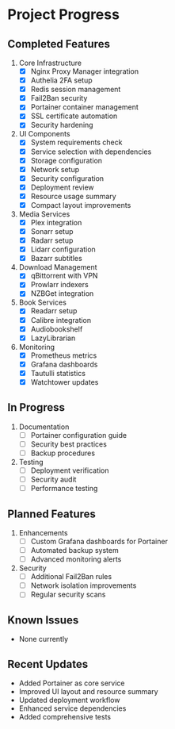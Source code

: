 # Project Progress

## Completed Features
1. Core Infrastructure
   - [x] Nginx Proxy Manager integration
   - [x] Authelia 2FA setup
   - [x] Redis session management
   - [x] Fail2Ban security
   - [x] Portainer container management
   - [x] SSL certificate automation
   - [x] Security hardening

2. UI Components
   - [x] System requirements check
   - [x] Service selection with dependencies
   - [x] Storage configuration
   - [x] Network setup
   - [x] Security configuration
   - [x] Deployment review
   - [x] Resource usage summary
   - [x] Compact layout improvements

3. Media Services
   - [x] Plex integration
   - [x] Sonarr setup
   - [x] Radarr setup
   - [x] Lidarr configuration
   - [x] Bazarr subtitles

4. Download Management
   - [x] qBittorrent with VPN
   - [x] Prowlarr indexers
   - [x] NZBGet integration

5. Book Services
   - [x] Readarr setup
   - [x] Calibre integration
   - [x] Audiobookshelf
   - [x] LazyLibrarian

6. Monitoring
   - [x] Prometheus metrics
   - [x] Grafana dashboards
   - [x] Tautulli statistics
   - [x] Watchtower updates

## In Progress
1. Documentation
   - [ ] Portainer configuration guide
   - [ ] Security best practices
   - [ ] Backup procedures

2. Testing
   - [ ] Deployment verification
   - [ ] Security audit
   - [ ] Performance testing

## Planned Features
1. Enhancements
   - [ ] Custom Grafana dashboards for Portainer
   - [ ] Automated backup system
   - [ ] Advanced monitoring alerts

2. Security
   - [ ] Additional Fail2Ban rules
   - [ ] Network isolation improvements
   - [ ] Regular security scans

## Known Issues
- None currently

## Recent Updates
- Added Portainer as core service
- Improved UI layout and resource summary
- Updated deployment workflow
- Enhanced service dependencies
- Added comprehensive tests
